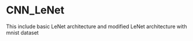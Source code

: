 # CNN_LeNet
This include basic LeNet architecture and modified LeNet architecture with mnist dataset

